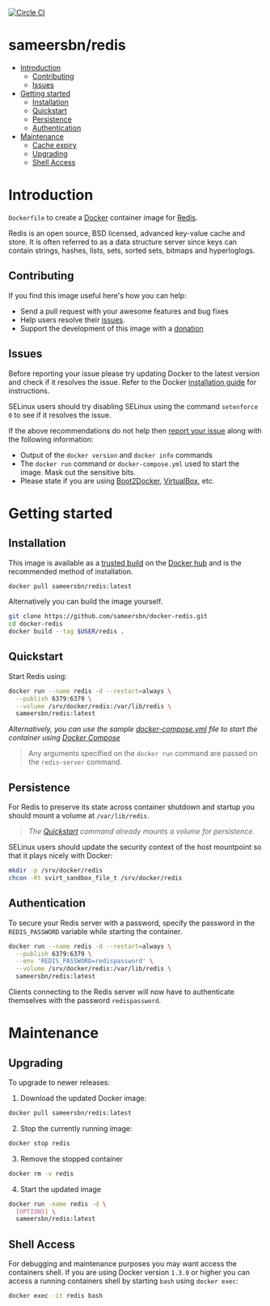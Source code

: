 [![Circle CI](https://circleci.com/gh/sameersbn/docker-redis.svg?style=shield)](https://circleci.com/gh/sameersbn/docker-redis)

# sameersbn/redis

- [Introduction](#introduction)
  - [Contributing](#contributing)
  - [Issues](#issues)
- [Getting started](#getting-started)
  - [Installation](#installation)
  - [Quickstart](#quickstart)
  - [Persistence](#persistence)
  - [Authentication](#authentication)
- [Maintenance](#maintenance)
  - [Cache expiry](#cache-expiry)
  - [Upgrading](#upgrading)
  - [Shell Access](#shell-access)

# Introduction

`Dockerfile` to create a [Docker](https://www.docker.com/) container image for [Redis](http://redis.io/).

Redis is an open source, BSD licensed, advanced key-value cache and store. It is often referred to as a data structure server since keys can contain strings, hashes, lists, sets, sorted sets, bitmaps and hyperloglogs.

## Contributing

If you find this image useful here's how you can help:

- Send a pull request with your awesome features and bug fixes
- Help users resolve their [issues](../../issues?q=is%3Aopen+is%3Aissue).
- Support the development of this image with a [donation](http://www.damagehead.com/donate/)

## Issues

Before reporting your issue please try updating Docker to the latest version and check if it resolves the issue. Refer to the Docker [installation guide](https://docs.docker.com/installation) for instructions.

SELinux users should try disabling SELinux using the command `setenforce 0` to see if it resolves the issue.

If the above recommendations do not help then [report your issue](../../issues/new) along with the following information:

- Output of the `docker version` and `docker info` commands
- The `docker run` command or `docker-compose.yml` used to start the image. Mask out the sensitive bits.
- Please state if you are using [Boot2Docker](http://www.boot2docker.io), [VirtualBox](https://www.virtualbox.org), etc.

# Getting started

## Installation

This image is available as a [trusted build](//hub.docker.com/u/sameersbn/redis) on the [Docker hub](//hub.docker.com) and is the recommended method of installation.

```bash
docker pull sameersbn/redis:latest
```

Alternatively you can build the image yourself.

```bash
git clone https://github.com/sameersbn/docker-redis.git
cd docker-redis
docker build --tag $USER/redis .
```

## Quickstart

Start Redis using:

```bash
docker run --name redis -d --restart=always \
  --publish 6379:6379 \
  --volume /srv/docker/redis:/var/lib/redis \
  sameersbn/redis:latest
```

*Alternatively, you can use the sample [docker-compose.yml](docker-compose.yml) file to start the container using [Docker Compose](https://docs.docker.com/compose/)*

> Any arguments specified on the `docker run` command are passed on the `redis-server` command.

## Persistence

For Redis to preserve its state across container shutdown and startup you should mount a volume at `/var/lib/redis`.

> *The [Quickstart](#quickstart) command already mounts a volume for persistence.*

SELinux users should update the security context of the host mountpoint so that it plays nicely with Docker:

```bash
mkdir -p /srv/docker/redis
chcon -Rt svirt_sandbox_file_t /srv/docker/redis
```

## Authentication

To secure your Redis server with a password, specify the password in the `REDIS_PASSWORD` variable while starting the container.

```bash
docker run --name redis -d --restart=always \
  --publish 6379:6379 \
  --env 'REDIS_PASSWORD=redispassword' \
  --volume /srv/docker/redis:/var/lib/redis \
  sameersbn/redis:latest
```

Clients connecting to the Redis server will now have to authenticate themselves with the password `redispassword`.

# Maintenance

## Upgrading

To upgrade to newer releases:

  1. Download the updated Docker image:

  ```bash
  docker pull sameersbn/redis:latest
  ```

  2. Stop the currently running image:

  ```bash
  docker stop redis
  ```

  3. Remove the stopped container

  ```bash
  docker rm -v redis
  ```

  4. Start the updated image

  ```bash
  docker run -name redis -d \
    [OPTIONS] \
    sameersbn/redis:latest
  ```

## Shell Access

For debugging and maintenance purposes you may want access the containers shell. If you are using Docker version `1.3.0` or higher you can access a running containers shell by starting `bash` using `docker exec`:

```bash
docker exec -it redis bash
```
